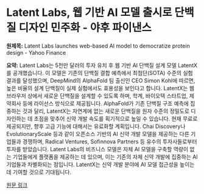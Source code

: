 # Latent Labs, 웹 기반 AI 모델 출시로 단백질 디자인 민주화 - 야후 파이낸스

**원제목:** Latent Labs launches web-based AI model to democratize protein design - Yahoo Finance

**요약:** Latent Labs는 5천만 달러의 투자 유치 후 웹 기반 AI 단백질 설계 모델 LatentX를 공개했습니다.  이 모델은 기존의 단백질 결합 예측에서 최첨단(SOTA) 수준의 실험 결과를 달성했으며,  DeepMind의 AlphaFold 팀 출신인 CEO Simon Kohl에 따르면,  높은 비율의 설계 단백질이 실제 실험에서도 효용성을 보인다고 합니다.  LatentX는 웹 브라우저 상에서 새로운 단백질을 설계할 수 있도록 하며,  학계, 바이오텍 스타트업, 제약회사 등에 라이선스 방식으로 제공됩니다.  AlphaFold가 기존 단백질 구조 예측에 집중하는 것과 달리, LatentX는 자연계에 없는 새로운 단백질을 원자 수준의 정밀도로 디자인하는 데 초점을 맞추어 신약 개발 속도를 획기적으로 높일 수 있습니다.  현재 무료로 제공되지만, 향후 고급 기능에 대해서는 유료화할 계획입니다.  Chai Discovery나 EvolutionaryScale 등과 같이 오픈소스 기반의 AI 신약 개발 모델을 제공하는 다른 기업들과 경쟁하며,  Radical Ventures, Sofinnova Partners 등 유수의 투자사들로부터 투자를 받았습니다.  Latent Labs의 비즈니스 모델은 자체 AI 모델을 구축할 역량이 없는 기업들에게 플랫폼을 제공하는 데 있으며,  이는 기존의 자체 신약 개발에 집중하는 AI 기업들과 차별화되는 점입니다.  LatentX는 신약 개발 분야에 AI 모델 접근성을 높이는 데 기여할 것으로 기대됩니다.

[원문 링크](https://finance.yahoo.com/news/latent-labs-launches-based-ai-060000340.html)
